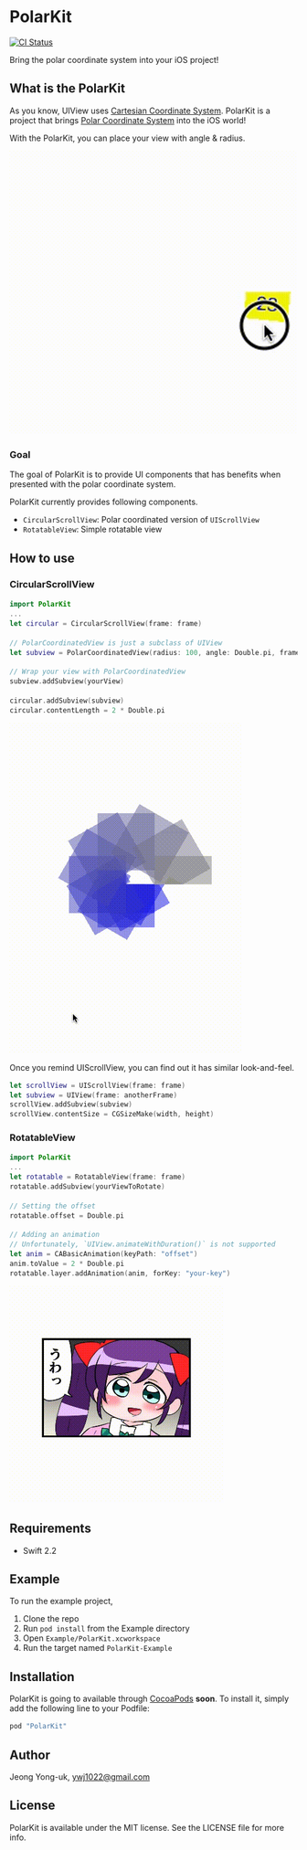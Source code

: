 # PolarKit

[![CI Status](https://travis-ci.org/alldne/PolarKit.svg?branch=master)](https://travis-ci.org/alldne/PolarKit)

Bring the polar coordinate system into your iOS project!

## What is the PolarKit
As you know, UIView uses [Cartesian Coordinate System](https://en.wikipedia.org/wiki/Cartesian_coordinate_system).
PolarKit is a project that brings [Polar Coordinate System](https://en.wikipedia.org/wiki/Polar_coordinate_system) into the iOS world!

With the PolarKit, you can place your view with angle & radius.

![CircularScrollView](Screenshots/CircularScrollView.gif)

### Goal
The goal of PolarKit is to provide UI components that has benefits when presented with the polar coordinate system.

PolarKit currently provides following components.
- `CircularScrollView`: Polar coordinated version of `UIScrollView`
- `RotatableView`: Simple rotatable view

## How to use
### CircularScrollView
```swift
import PolarKit
...
let circular = CircularScrollView(frame: frame)

// PolarCoordinatedView is just a subclass of UIView
let subview = PolarCoordinatedView(radius: 100, angle: Double.pi, frame: anotherFrame)

// Wrap your view with PolarCoordinatedView
subview.addSubview(yourView)

circular.addSubview(subview)
circular.contentLength = 2 * Double.pi
```
![CircularScrollView2](Screenshots/CircularScrollView2.gif)

Once you remind UIScrollView, you can find out it has similar look-and-feel.

```swift
let scrollView = UIScrollView(frame: frame)
let subview = UIView(frame: anotherFrame)
scrollView.addSubview(subview)
scrollView.contentSize = CGSizeMake(width, height)
```

### RotatableView
```swift
import PolarKit
...
let rotatable = RotatableView(frame: frame)
rotatable.addSubview(yourViewToRotate)

// Setting the offset
rotatable.offset = Double.pi

// Adding an animation
// Unfortunately, `UIView.animateWithDuration()` is not supported
let anim = CABasicAnimation(keyPath: "offset")
anim.toValue = 2 * Double.pi
rotatable.layer.addAnimation(anim, forKey: "your-key")
```

![RotatableView](Screenshots/RotatableView.gif)

## Requirements

- Swift 2.2

## Example

To run the example project,

1. Clone the repo
1. Run `pod install` from the Example directory
1. Open `Example/PolarKit.xcworkspace`
1. Run the target named `PolarKit-Example`

## Installation

PolarKit is going to available through [CocoaPods](http://cocoapods.org) **soon**. To install
it, simply add the following line to your Podfile:

```ruby
pod "PolarKit"
```

## Author

Jeong Yong-uk, ywj1022@gmail.com

## License

PolarKit is available under the MIT license. See the LICENSE file for more info.
